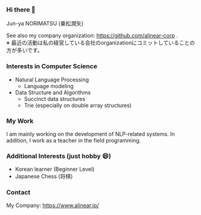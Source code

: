 ### Hi there 👋

Jun-ya NORIMATSU (乗松潤矢)

See also my company organization: https://github.com/alinear-corp .  
※ 最近の活動は私の経営している会社のorganizationにコミットしていることの方が多いです。

### Interests in Computer Science

* Natural Language Processing
  * Language modeling
* Data Structure and Algorithms
  * Succinct data structures
  * Trie (especially on double array structures)

### My Work

I am mainly working on the development of NLP-related systems.
In addition, I work as a teacher in the field programming.

### Additional Interests (just hobby 😄)

* Korean learner (Beginner Level)
* Japanese Chess (将棋)

### Contact

My Company: https://www.alinear.jp/
